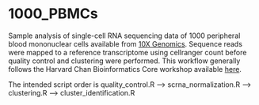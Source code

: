 # 1000_PBMCs
 
Sample analysis of single-cell RNA sequencing data of 1000 peripheral blood mononuclear cells available from [10X Genomics](https://www.10xgenomics.com/resources/datasets/1-k-pbm-cs-from-a-healthy-donor-v-3-chemistry-3-standard-3-0-0).  Sequence reads were mapped to a reference transcriptome using cellranger count before quality control and clustering were performed.  This workflow generally follows the Harvard Chan Bioinformatics Core workshop available [here](https://hbctraining.github.io/scRNA-seq_online/schedule/links-to-lessons.html).

The intended script order is quality_control.R --> scrna_normalization.R --> clustering.R --> cluster_identification.R
